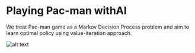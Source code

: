 # Playing Pac-man withAI
We treat Pac-man game as a Markov Decision Process problem and aim to learn optimal policy using value-iteration approach.

![alt text](https://i.ytimg.com/vi/AKzZyAFqUNM/hqdefault.jpg)

